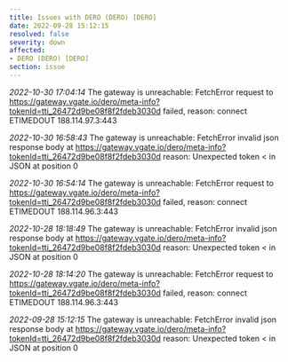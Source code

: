 ```yaml
---
title: Issues with DERO (DERO) [DERO]
date: 2022-09-28 15:12:15
resolved: false
severity: down
affected:
- DERO (DERO) [DERO]
section: issue
---
```


*2022-10-30 17:04:14* The gateway is unreachable: FetchError request to https://gateway.vgate.io/dero/meta-info?tokenId=tti_26472d9be08f8f2fdeb3030d failed, reason: connect ETIMEDOUT 188.114.97.3:443

*2022-10-30 16:58:43* The gateway is unreachable: FetchError invalid json response body at https://gateway.vgate.io/dero/meta-info?tokenId=tti_26472d9be08f8f2fdeb3030d reason: Unexpected token < in JSON at position 0

*2022-10-30 16:54:14* The gateway is unreachable: FetchError request to https://gateway.vgate.io/dero/meta-info?tokenId=tti_26472d9be08f8f2fdeb3030d failed, reason: connect ETIMEDOUT 188.114.96.3:443

*2022-10-28 18:18:49* The gateway is unreachable: FetchError invalid json response body at https://gateway.vgate.io/dero/meta-info?tokenId=tti_26472d9be08f8f2fdeb3030d reason: Unexpected token < in JSON at position 0

*2022-10-28 18:14:20* The gateway is unreachable: FetchError request to https://gateway.vgate.io/dero/meta-info?tokenId=tti_26472d9be08f8f2fdeb3030d failed, reason: connect ETIMEDOUT 188.114.96.3:443

*2022-09-28 15:12:15* The gateway is unreachable: FetchError invalid json response body at https://gateway.vgate.io/dero/meta-info?tokenId=tti_26472d9be08f8f2fdeb3030d reason: Unexpected token < in JSON at position 0